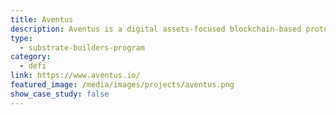 ```yaml
---
title: Aventus
description: Aventus is a digital assets-focused blockchain-based protocol that transforms oversight, standardisation, trust and innovation across enterprises’ supply chains.
type:
  - substrate-builders-program
category:
  - defi
link: https://www.aventus.io/
featured_image: /media/images/projects/aventus.png
show_case_study: false
---
```

